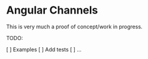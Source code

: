 
# Angular Channels

This is very much a proof of concept/work in progress.

TODO:

[ ] Examples
[ ] Add tests
[ ] ...
